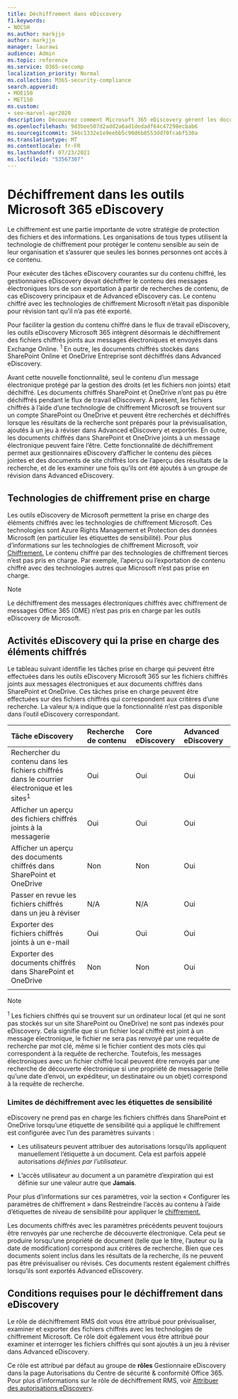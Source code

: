 ```yaml
---
title: Déchiffrement dans eDiscovery
f1.keywords:
- NOCSH
ms.author: markjjo
author: markjjo
manager: laurawi
audience: Admin
ms.topic: reference
ms.service: O365-seccomp
localization_priority: Normal
ms.collection: M365-security-compliance
search.appverid:
- MOE150
- MET150
ms.custom:
- seo-marvel-apr2020
description: Découvrez comment Microsoft 365 eDiscovery gèrent les documents chiffrés joints aux messages électroniques et stockés dans SharePoint Online et OneDrive Entreprise.
ms.openlocfilehash: 9d3bee507d2add2a6ad1dedadf64c47298ecbab6
ms.sourcegitcommit: 346c1332e1e9eebb5c90d6b8553dd70fcabf530a
ms.translationtype: MT
ms.contentlocale: fr-FR
ms.lasthandoff: 07/23/2021
ms.locfileid: "53567307"
---
```

# <a name="decryption-in-microsoft-365-ediscovery-tools"></a>Déchiffrement dans les outils Microsoft 365 eDiscovery

Le chiffrement est une partie importante de votre stratégie de protection des fichiers et des informations. Les organisations de tous types utilisent la technologie de chiffrement pour protéger le contenu sensible au sein de leur organisation et s’assurer que seules les bonnes personnes ont accès à ce contenu.

Pour exécuter des tâches eDiscovery courantes sur du contenu chiffré, les gestionnaires eDiscovery devait déchiffrer le contenu des messages électroniques lors de son exportation à partir de recherches de contenu, de cas eDiscovery principaux et de Advanced eDiscovery cas. Le contenu chiffré avec les technologies de chiffrement Microsoft n’était pas disponible pour révision tant qu’il n’a pas été exporté.

Pour faciliter la gestion du contenu chiffré dans le flux de travail eDiscovery, les outils eDiscovery Microsoft 365 intègrent désormais le déchiffrement des fichiers chiffrés joints aux messages électroniques et envoyés dans Exchange Online. <sup>1</sup> En outre, les documents chiffrés stockés dans SharePoint Online et OneDrive Entreprise sont déchiffrés dans Advanced eDiscovery.

Avant cette nouvelle fonctionnalité, seul le contenu d’un message électronique protégé par la gestion des droits (et les fichiers non joints) était déchiffré. Les documents chiffrés SharePoint et OneDrive n’ont pas pu être déchiffrés pendant le flux de travail eDiscovery. À présent, les fichiers chiffrés à l’aide d’une technologie de chiffrement Microsoft se trouvent sur un compte SharePoint ou OneDrive et peuvent être recherchés et déchiffrés lorsque les résultats de la recherche sont préparés pour la prévisualisation, ajoutés à un jeu à réviser dans Advanced eDiscovery et exportés. En outre, les documents chiffrés dans SharePoint et OneDrive joints à un message électronique peuvent faire l’être. Cette fonctionnalité de déchiffrement permet aux gestionnaires eDiscovery d’afficher le contenu des pièces jointes et des documents de site chiffrés lors de l’aperçu des résultats de la recherche, et de les examiner une fois qu’ils ont été ajoutés à un groupe de révision dans Advanced eDiscovery.

## <a name="supported-encryption-technologies"></a>Technologies de chiffrement prise en charge

Les outils eDiscovery de Microsoft permettent la prise en charge des éléments chiffrés avec les technologies de chiffrement Microsoft. Ces technologies sont Azure Rights Management et Protection des données Microsoft (en particulier les étiquettes de sensibilité). Pour plus d’informations sur les technologies de chiffrement Microsoft, voir [Chiffrement.](encryption.md) Le contenu chiffré par des technologies de chiffrement tierces n’est pas pris en charge. Par exemple, l’aperçu ou l’exportation de contenu chiffré avec des technologies autres que Microsoft n’est pas prise en charge.

> [!NOTE]
> Le déchiffrement des messages électroniques chiffrés avec chiffrement de messages Office 365 (OME) n’est pas pris en charge par les outils eDiscovery de Microsoft.

## <a name="ediscovery-activities-that-support-encrypted-items"></a>Activités eDiscovery qui la prise en charge des éléments chiffrés

Le tableau suivant identifie les tâches prise en charge qui peuvent être effectuées dans les outils eDiscovery Microsoft 365 sur les fichiers chiffrés joints aux messages électroniques et aux documents chiffrés dans SharePoint et OneDrive. Ces tâches prise en charge peuvent être effectuées sur des fichiers chiffrés qui correspondent aux critères d’une recherche. La valeur `N/A` indique que la fonctionnalité n’est pas disponible dans l’outil eDiscovery correspondant.

|Tâche eDiscovery  |Recherche de contenu  |Core eDiscovery  |Advanced eDiscovery  |
|:---------|:---------|:---------|:---------|
|Rechercher du contenu dans les fichiers chiffrés dans le courrier électronique et les sites<sup>1</sup>     |Oui      |Oui      |Oui      |
|Afficher un aperçu des fichiers chiffrés joints à la messagerie     |Oui      |Oui     |Oui       |
|Afficher un aperçu des documents chiffrés dans SharePoint et OneDrive|Non      |Non    |Oui       |
|Passer en revue les fichiers chiffrés dans un jeu à réviser    |N/A      |N/A        | Oui        |
|Exporter des fichiers chiffrés joints à un e-mail    |Oui       |Oui  |Oui    |
|Exporter des documents chiffrés dans SharePoint et OneDrive    |Non       |Non  |Oui    |
|||||

> [!NOTE]
> <sup>1</sup> Les fichiers chiffrés qui se trouvent sur un ordinateur local (et qui ne sont pas stockés sur un site SharePoint ou OneDrive) ne sont pas indexés pour eDiscovery. Cela signifie que si un fichier local chiffré est joint à un message électronique, le fichier ne sera pas renvoyé par une requête de recherche par mot clé, même si le fichier contient des mots clés qui correspondent à la requête de recherche. Toutefois, les messages électroniques avec un fichier chiffré local peuvent être renvoyés par une recherche de découverte électronique si une propriété de messagerie (telle qu’une date d’envoi, un expéditeur, un destinataire ou un objet) correspond à la requête de recherche.

### <a name="decryption-limitations-with-sensitivity-labels"></a>Limites de déchiffrement avec les étiquettes de sensibilité

eDiscovery ne prend pas en charge les fichiers chiffrés dans SharePoint et OneDrive lorsqu’une étiquette de sensibilité qui a appliqué le chiffrement est configurée avec l’un des paramètres suivants :

- Les utilisateurs peuvent attribuer des autorisations lorsqu’ils appliquent manuellement l’étiquette à un document. Cela est parfois appelé autorisations *définies par l’utilisateur.*

- L’accès utilisateur au document a un paramètre d’expiration qui est définie sur une valeur autre que **Jamais**.

Pour plus d’informations sur ces paramètres, voir la section « Configurer les paramètres de chiffrement » dans Restreindre l’accès au contenu à l’aide d’étiquettes de niveau de sensibilité pour appliquer le [chiffrement.](encryption-sensitivity-labels.md#configure-encryption-settings)

Les documents chiffrés avec les paramètres précédents peuvent toujours être renvoyés par une recherche de découverte électronique. Cela peut se produire lorsqu’une propriété de document (telle que le titre, l’auteur ou la date de modification) correspond aux critères de recherche. Bien que ces documents soient inclus dans les résultats de la recherche, ils ne peuvent pas être prévisualiser ou révisés. Ces documents restent également chiffrés lorsqu’ils sont exportés Advanced eDiscovery.

## <a name="requirements-for-decryption-in-ediscovery"></a>Conditions requises pour le déchiffrement dans eDiscovery

Le rôle de déchiffrement RMS doit vous être attribué pour prévisualiser, examiner et exporter des fichiers chiffrés avec les technologies de chiffrement Microsoft. Ce rôle doit également vous être attribué pour examiner et interroger les fichiers chiffrés qui sont ajoutés à un jeu à réviser dans Advanced eDiscovery.

Ce rôle est attribué par défaut au groupe de **rôles** Gestionnaire eDiscovery dans la page Autorisations du Centre de sécurité & conformité Office 365. Pour plus d’informations sur le rôle de déchiffrement RMS, voir [Attribuer des autorisations eDiscovery](assign-ediscovery-permissions.md#rms-decrypt).
